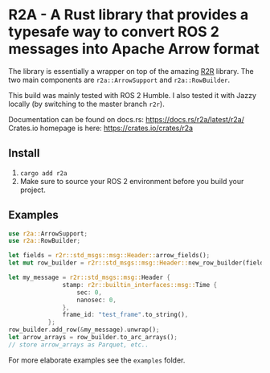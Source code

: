 R2A - A Rust library that provides a typesafe way to convert ROS 2 messages into Apache Arrow format
=================================================================================================

The library is essentially a wrapper on top of the amazing [R2R](https://github.com/sequenceplanner/r2r/) library. The two main components are `r2a::ArrowSupport` and `r2a::RowBuilder`. 

This build was mainly tested with ROS 2 Humble. I also tested it with Jazzy locally (by switching to the master branch `r2r`).

Documentation can be found on docs.rs: https://docs.rs/r2a/latest/r2a/
Crates.io homepage is here: https://crates.io/crates/r2a 

## Install

1. `cargo add r2a`
2. Make sure to source your ROS 2 environment before you build your project. 

## Examples

```rust
use r2a::ArrowSupport;
use r2a::RowBuilder;

let fields = r2r::std_msgs::msg::Header::arrow_fields();
let mut row_builder = r2r::std_msgs::msg::Header::new_row_builder(fields.iter().collect()); //We keep all the fields, convert to Vec<&Field>

let my_message = r2r::std_msgs::msg::Header {
               stamp: r2r::builtin_interfaces::msg::Time {
                   sec: 0,
                   nanosec: 0,
               },
               frame_id: "test_frame".to_string(),
           };
row_builder.add_row(&my_message).unwrap();
let arrow_arrays = row_builder.to_arc_arrays();
// store arrow_arrays as Parquet, etc..
```

For more elaborate examples see the `examples` folder.
